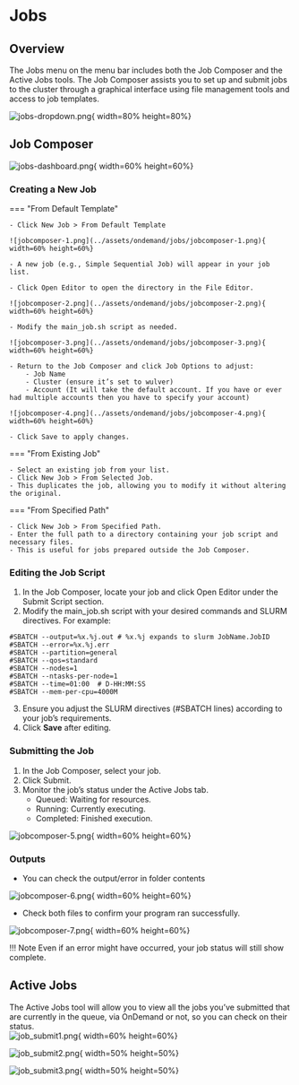 # Jobs
## Overview

The Jobs menu on the menu bar includes both the Job Composer and the Active Jobs tools. The Job Composer assists you to set up and submit jobs to the cluster through a graphical interface using file management tools and access to job templates. 

![jobs-dropdown.png](../assets/ondemand/jobs/jobs-dropdown.png){ width=80% height=80%}


## Job Composer

![jobs-dashboard.png](../assets/ondemand/jobs/jobs-dashboard.png){ width=60% height=60%}

### Creating a New Job

=== "From Default Template"

    - Click New Job > From Default Template

    ![jobcomposer-1.png](../assets/ondemand/jobs/jobcomposer-1.png){ width=60% height=60%}

    - A new job (e.g., Simple Sequential Job) will appear in your job list.

    - Click Open Editor to open the directory in the File Editor.

    ![jobcomposer-2.png](../assets/ondemand/jobs/jobcomposer-2.png){ width=60% height=60%}

    - Modify the main_job.sh script as needed.

    ![jobcomposer-3.png](../assets/ondemand/jobs/jobcomposer-3.png){ width=60% height=60%}

    - Return to the Job Composer and click Job Options to adjust:
        - Job Name
        - Cluster (ensure it’s set to wulver)
        - Account (It will take the default account. If you have or ever had multiple accounts then you have to specify your account)

    ![jobcomposer-4.png](../assets/ondemand/jobs/jobcomposer-4.png){ width=60% height=60%}

    - Click Save to apply changes.    


=== "From Existing Job"

    - Select an existing job from your list.
    - Click New Job > From Selected Job.
    - This duplicates the job, allowing you to modify it without altering the original.

=== "From Specified Path"

    - Click New Job > From Specified Path.
	- Enter the full path to a directory containing your job script and necessary files.
	- This is useful for jobs prepared outside the Job Composer.

### Editing the Job Script

1. In the Job Composer, locate your job and click Open Editor under the Submit Script section.
2. Modify the main_job.sh script with your desired commands and SLURM directives. For example:
```
#SBATCH --output=%x.%j.out # %x.%j expands to slurm JobName.JobID
#SBATCH --error=%x.%j.err
#SBATCH --partition=general
#SBATCH --qos=standard
#SBATCH --nodes=1
#SBATCH --ntasks-per-node=1
#SBATCH --time=01:00  # D-HH:MM:SS
#SBATCH --mem-per-cpu=4000M
```
3. Ensure you adjust the SLURM directives (#SBATCH lines) according to your job’s requirements.
4. Click **Save** after editing.

### Submitting the Job

1. In the Job Composer, select your job.
2. Click Submit.
3. Monitor the job’s status under the Active Jobs tab.
    - Queued: Waiting for resources.
	- Running: Currently executing.
	- Completed: Finished execution.

![jobcomposer-5.png](../assets/ondemand/jobs/jobcomposer-5.png){ width=60% height=60%}

### Outputs

- You can check the output/error in folder contents

![jobcomposer-6.png](../assets/ondemand/jobs/jobcomposer-6.png){ width=60% height=60%}

- Check both files to confirm your program ran successfully.

![jobcomposer-7.png](../assets/ondemand/jobs/jobcomposer-7.png){ width=60% height=60%}

!!! Note
    Even if an error might have occurred, your job status will still show complete.


## Active Jobs

The Active Jobs tool will allow you to view all the jobs you’ve submitted that are currently in the queue, via OnDemand or not, so you can check on their status.   
![job_submit1.png](../assets/ondemand/jobs/job_submit1.png){ width=60% height=60%}

![job_submit2.png](../assets/ondemand/jobs/job_submit2.png){ width=50% height=50%}

![job_submit3.png](../assets/ondemand/jobs/job_submit3.png){ width=50% height=50%}
